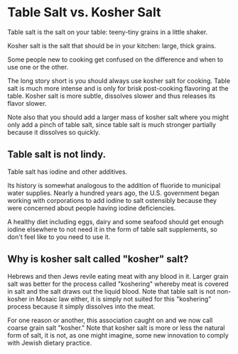 # Table Salt vs. Kosher Salt

Table salt is the salt on your table: teeny-tiny grains in a little shaker.

Kosher salt is the salt that should be in your kitchen: large, thick grains.

Some people new to cooking get confused on the difference and when to use one or the other.

The long story short is you should always use kosher salt for cooking.
Table salt is much more intense and is only for brisk post-cooking flavoring at the table.
Kosher salt is more subtle, dissolves slower and thus releases its flavor slower.

Note also that you should add a larger mass of kosher salt where you might only
add a pinch of table salt, since table salt is much stronger partially because
it dissolves so quickly.

## Table salt is not lindy.

Table salt has iodine and other additives.

Its history is somewhat analogous to the addition of fluoride to municipal
water supplies.  Nearly a hundred years ago, the U.S. government began working
with corporations to add iodine to salt ostensibly because they were concerned
about people having iodine deficiencies.

A healthy diet including eggs, dairy and some seafood should get enough iodine
elsewhere to not need it in the form of table salt supplements, so don't feel
like to you need to use it.

## Why is kosher salt called "kosher" salt?

Hebrews and then Jews revile eating meat with any blood in it.  Larger grain
salt was better for the process called "koshering" whereby meat is covered in
salt and the salt draws out the liquid blood. Note that table salt is not
non-kosher in Mosaic law either, it is simply not suited for this "koshering"
process because it simply dissolves into the meat.

For one reason or another, this association caught on and we now call coarse
grain salt "kosher." Note that kosher salt is more or less the natural form of
salt, it is not, as one might imagine, some new innovation to comply with
Jewish dietary practice.
